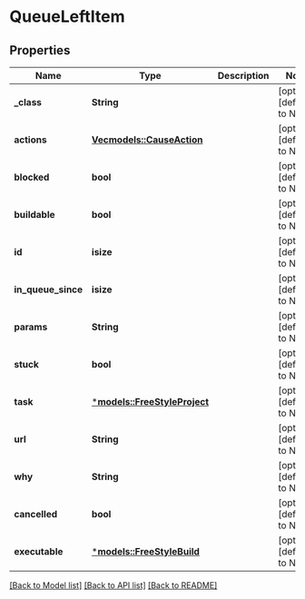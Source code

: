 # QueueLeftItem

## Properties
Name | Type | Description | Notes
------------ | ------------- | ------------- | -------------
**_class** | **String** |  | [optional] [default to None]
**actions** | [**Vec<models::CauseAction>**](CauseAction.md) |  | [optional] [default to None]
**blocked** | **bool** |  | [optional] [default to None]
**buildable** | **bool** |  | [optional] [default to None]
**id** | **isize** |  | [optional] [default to None]
**in_queue_since** | **isize** |  | [optional] [default to None]
**params** | **String** |  | [optional] [default to None]
**stuck** | **bool** |  | [optional] [default to None]
**task** | [***models::FreeStyleProject**](FreeStyleProject.md) |  | [optional] [default to None]
**url** | **String** |  | [optional] [default to None]
**why** | **String** |  | [optional] [default to None]
**cancelled** | **bool** |  | [optional] [default to None]
**executable** | [***models::FreeStyleBuild**](FreeStyleBuild.md) |  | [optional] [default to None]

[[Back to Model list]](../README.md#documentation-for-models) [[Back to API list]](../README.md#documentation-for-api-endpoints) [[Back to README]](../README.md)


